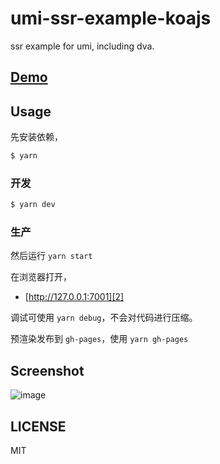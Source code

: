 # umi-ssr-example-koajs

ssr example for umi, including dva.

## [Demo](https://ssr-demo-koajs.umijs.org)

## Usage

先安装依赖，

```js
$ yarn
```

### 开发

```sh
$ yarn dev
```

### 生产


然后运行 `yarn start`

在浏览器打开，

* [http://127.0.0.1:7001][2]

调试可使用 `yarn debug`，不会对代码进行压缩。

预渲染发布到 `gh-pages`，使用 `yarn gh-pages`

## Screenshot

![image](https://user-images.githubusercontent.com/13595509/63493753-d36e6a00-c4ee-11e9-828d-3369c7dde110.png)


## LICENSE

MIT

[1]:	https://github.com/umijs/umi/pull/2543
[2]:	http://127.0.0.1:7001
[3]:	http://127.0.0.1:8000
